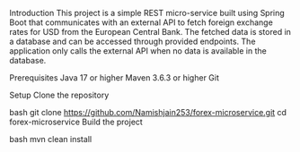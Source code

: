 Introduction
This project is a simple REST micro-service built using Spring Boot that communicates with an external API to fetch foreign exchange rates for USD from the European Central Bank. The fetched data is stored in a database and can be accessed through provided endpoints. The application only calls the external API when no data is available in the database.

Prerequisites
Java 17 or higher
Maven 3.6.3 or higher
Git

Setup
Clone the repository

bash
git clone https://github.com/Namishjain253/forex-microservice.git
cd forex-microservice
Build the project

bash
mvn clean install

